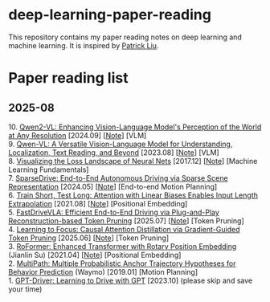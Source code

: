 # deep-learning-paper-reading

This repository contains my paper reading notes on deep learning and machine learning. It is inspired by [Patrick Liu](https://github.com/patrick-llgc/Learning-Deep-Learning).

# Paper reading list

## 2025-08
10\. [Qwen2-VL: Enhancing Vision-Language Model's Perception of the World at Any Resolution](https://arxiv.org/pdf/2409.12191) [2024.09] [[Note](https://github.com/HongyiDuanmu26/deep-learning-paper-reading/blob/main/Notes/Qwen2-VL.md)] [VLM]  
9\. [Qwen-VL: A Versatile Vision-Language Model for Understanding, Localization, Text Reading, and Beyond](https://arxiv.org/pdf/2308.12966) [2023.08] [[Note](https://github.com/HongyiDuanmu26/deep-learning-paper-reading/blob/main/Notes/Qwen-VL.md)] [VLM]  
8\. [Visualizing the Loss Landscape of Neural Nets](https://arxiv.org/pdf/1712.09913) [2017.12] [[Note](https://github.com/HongyiDuanmu26/deep-learning-paper-reading/blob/main/Notes/LossLandscape.md)] [Machine Learning Fundamentals]  
7\. [SparseDrive: End-to-End Autonomous Driving via Sparse Scene Representation](https://arxiv.org/pdf/2405.19620) [2024.05] [[Note](https://github.com/HongyiDuanmu26/deep-learning-paper-reading/blob/main/Notes/SparseDrive.md)] [End-to-end Motion Planning]  
6\. [Train Short, Test Long: Attention with Linear Biases Enables Input Length Extrapolation](https://arxiv.org/pdf/2108.12409) [2021.08] [[Note](https://github.com/HongyiDuanmu26/deep-learning-paper-reading/blob/main/Notes/ALiBi.md)] [Positional Embedding]  
5\. [FastDriveVLA: Efficient End-to-End Driving via Plug-and-Play Reconstruction-based Token Pruning](https://arxiv.org/pdf/2507.23318) [2025.07] [[Note](https://github.com/HongyiDuanmu26/deep-learning-paper-reading/blob/main/Notes/LeaF.md)] [Token Pruning]  
4\. [Learning to Focus: Causal Attention Distillation via Gradient-Guided Token Pruning](https://www.arxiv.org/pdf/2506.07851) [2025.06] [[Note](https://github.com/HongyiDuanmu26/deep-learning-paper-reading/blob/main/Notes/LeaF.md)] [Token Pruning]  
3\. [RoFormer: Enhanced Transformer with Rotary Position Embedding](https://arxiv.org/abs/2104.09864) (Jianlin Su) [2021.04] [[Note](https://github.com/HongyiDuanmu26/deep-learning-paper-reading/blob/main/Notes/RoPE.md)] [Positional Embedding]   
2\. [MultiPath: Multiple Probabilistic Anchor Trajectory Hypotheses for Behavior Prediction](https://arxiv.org/pdf/1910.05449v1) (Waymo) [2019.01] [Motion Planning]  
1\. [GPT-Driver: Learning to Drive with GPT](https://arxiv.org/pdf/2310.01415) [2023.10] (please skip and save your time)  
